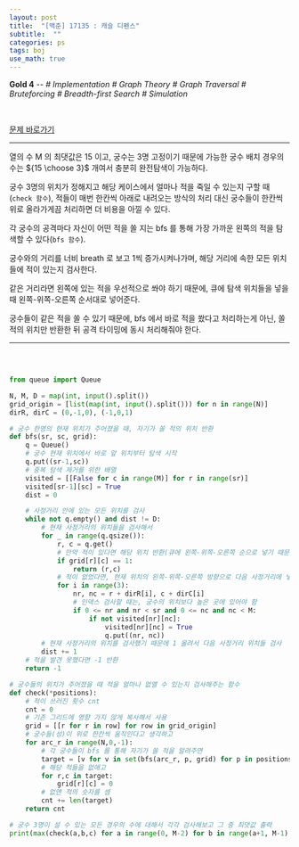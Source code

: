 ```yaml
---
layout: post
title:  "[백준] 17135 : 캐슬 디펜스"
subtitle:  ""
categories: ps
tags: boj
use_math: true
---
```


**Gold 4** -- *# Implementation # Graph Theory # Graph Traversal # Bruteforcing # Breadth-first Search # Simulation*

<br>

[문제 바로가기](https://www.acmicpc.net/problem/17135)

---

열의 수 M 의 최댓값은 15 이고, 궁수는 3명 고정이기 때문에 가능한 궁수 배치 경우의 수는 ${15 \choose 3}$ 개여서 충분히 완전탐색이 가능하다.

궁수 3명의 위치가 정해지고 해당 케이스에서 얼마나 적을 죽일 수 있는지 구할 때(```check 함수```), 적들이 매번 한칸씩 아래로 내려오는 방식의 처리 대신 궁수들이 한칸씩 위로 올라가게끔 처리하면 더 비용을 아낄 수 있다.

각 궁수의 공격마다 자신이 어떤 적을 쏠 지는 bfs 를 통해 가장 가까운 왼쪽의 적을 탐색할 수 있다(```bfs 함수```).

궁수와의 거리를 너비 breath 로 보고 1씩 증가시켜나가며, 해당 거리에 속한 모든 위치들에 적이 있는지 검사한다.

같은 거리라면 왼쪽에 있는 적을 우선적으로 쏴야 하기 때문에, 큐에 탐색 위치들을 넣을 때 왼쪽-위쪽-오른쪽 순서대로 넣어준다.

궁수들이 같은 적을 쏠 수 있기 때문에, bfs 에서 바로 적을 쐈다고 처리하는게 아닌, 쏠 적의 위치만 반환한 뒤 공격 타이밍에 동시 처리해줘야 한다.

---
<br>

```python

from queue import Queue

N, M, D = map(int, input().split())
grid_origin = [list(map(int, input().split())) for n in range(N)]
dirR, dirC = (0,-1,0), (-1,0,1)

# 궁수 한명의 현재 위치가 주어졌을 때, 자기가 쏠 적의 위치 반환 
def bfs(sr, sc, grid):
    q = Queue()
    # 궁수 현재 위치에서 바로 앞 위치부터 탐색 시작
    q.put((sr-1,sc))
    # 중복 탐색 제거를 위한 배열
    visited = [[False for c in range(M)] for r in range(sr)]
    visited[sr-1][sc] = True
    dist = 0

    # 사정거리 안에 있는 모든 위치를 검사
    while not q.empty() and dist != D:
        # 현재 사정거리의 위치들을 검사해서
        for _ in range(q.qsize()):
            r, c = q.get()
            # 만약 적이 있다면 해당 위치 반환(큐에 왼쪽-위쪽-오른쪽 순으로 넣기 때문에 가장 먼저 나온 적이 가장 왼쪽 적)
            if grid[r][c] == 1:
                return (r,c)
            # 적이 없었다면, 현재 위치의 왼쪽-위쪽-오른쪽 방향으로 다음 사정거리에 넣어줌
            for i in range(3):
                nr, nc = r + dirR[i], c + dirC[i]
                # 인덱스 검사할 때는, 궁수의 위치보다 높은 곳에 있어야 함
                if 0 <= nr and nr < sr and 0 <= nc and nc < M:
                    if not visited[nr][nc]:
                        visited[nr][nc] = True
                        q.put((nr, nc))
        # 현재 사정거리의 위치를 검사했기 때문에 1 올려서 다음 사정거리 위치들 검사
        dist += 1
    # 적을 발견 못했다면 -1 반환
    return -1

# 궁수들의 위치가 주어졌을 때 적을 얼마나 없앨 수 있는지 검사해주는 함수
def check(*positions):
    # 적이 쓰러진 횟수 cnt
    cnt = 0
    # 기존 그리드에 영향 가지 않게 복사해서 사용
    grid = [[r for r in row] for row in grid_origin]
    # 궁수들(성)이 위로 한칸씩 움직인다고 생각하고
    for arc_r in range(N,0,-1):
        # 각 궁수들이 bfs 를 통해 자기가 쏠 적을 알려주면
        target = [v for v in set(bfs(arc_r, p, grid) for p in positions) if v != -1]
        # 해당 적들을 없애고
        for r,c in target:
            grid[r][c] = 0
        # 없앤 적의 숫자를 셈
        cnt += len(target)
    return cnt

# 궁수 3명이 설 수 있는 모든 경우의 수에 대해서 각각 검사해보고 그 중 최댓값 출력
print(max(check(a,b,c) for a in range(0, M-2) for b in range(a+1, M-1) for c in range(b+1, M)))

```
